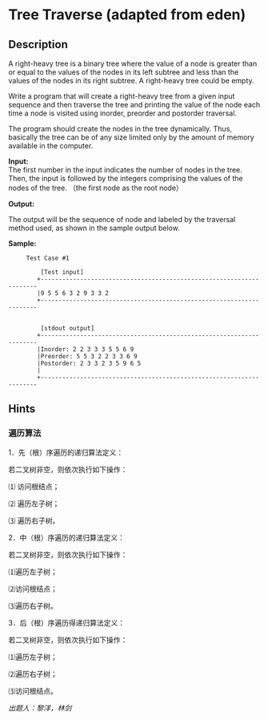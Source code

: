 # Tree Traverse (adapted from eden)

## Description

  A right-heavy tree is a binary tree where the value of a node is greater than or equal to the values of the nodes in its left subtree and less than the values of the nodes in its right subtree. A right-heavy tree could be empty.  
	
  Write a program that will create a right-heavy tree from a given input sequence and then traverse the tree and printing the value of the node each time a node is visited using inorder, preorder and postorder traversal.  

  The program should create the nodes in the tree dynamically. Thus, basically the tree can be of any size limited only by the amount of memory available in the computer.  

**Input:**  
  The first number in the input indicates the number of nodes in the tree. Then, the input is followed by the integers comprising the values of the nodes of the tree. （the first node as the root node）

**Output:**  

  The output will be the sequence of node and labeled by the traversal method used, as shown in the sample output below.

**Sample:**  
    
```
     Test Case #1
    
         [Test input]
        +---------------------------------------------------------------------
        |9 5 5 6 3 2 9 3 3 2
        +---------------------------------------------------------------------
    
    
         [stdout output]
        +---------------------------------------------------------------------
        |Inorder: 2 2 3 3 3 5 5 6 9
        |Preorder: 5 5 3 2 2 3 3 6 9
        |Postorder: 2 3 3 2 3 5 9 6 5
        |
        +---------------------------------------------------------------------  
```

## Hints
### 遍历算法

1．先（根）序遍历的递归算法定义：

若二叉树非空，则依次执行如下操作：

⑴ 访问根结点；

⑵ 遍历左子树；

⑶ 遍历右子树。

2．中（根）序遍历的递归算法定义：

若二叉树非空，则依次执行如下操作：

⑴遍历左子树；

⑵访问根结点；

⑶遍历右子树。

3．后（根）序遍历得递归算法定义：

若二叉树非空，则依次执行如下操作：

⑴遍历左子树；

⑵遍历右子树；

⑶访问根结点。


*出题人：黎洋，林剑*

